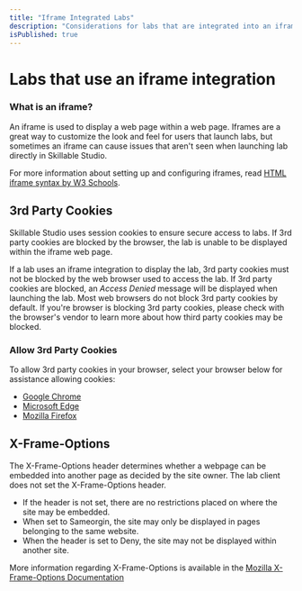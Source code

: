```yaml
---
title: "Iframe Integrated Labs"
description: "Considerations for labs that are integrated into an iframe."
isPublished: true
---
```


# Labs that use an iframe integration

### What is an iframe?
An iframe is used to display a web page within a web page. Iframes are a great way to customize the look and feel for users that launch labs, but sometimes an iframe can cause issues that aren't seen when launching lab directly in Skillable Studio. 

For more information about setting up and configuring iframes, read [HTML iframe syntax by W3 Schools](https://www.w3schools.com/html/html_iframe.asp).

## 3rd Party Cookies 

Skillable Studio uses session cookies to ensure secure access to labs. If 3rd party cookies are blocked by the browser, the lab is unable to be displayed within the iframe web page. 

If a lab uses an iframe integration to display the lab, 3rd party cookies must not be blocked by the web browser used to access the lab. If 3rd party cookies are blocked, an _Access Denied_ message will be displayed when launching the lab. Most web browsers do not block 3rd party cookies by default. If you're browser is blocking 3rd party cookies, please check with the browser's vendor to learn more about how third party cookies may be blocked.

### Allow 3rd Party Cookies 

To allow 3rd party cookies in your browser, select your browser below for assistance allowing cookies: 
 
- [Google Chrome](https://support.google.com/chrome/answer/95647?co=GENIE.Platform%3DDesktop&hl=en)
- [Microsoft Edge](https://support.microsoft.com/en-us/search?query=enable%20cookies%20in%20edge)    
- [Mozilla Firefox](https://support.mozilla.org/en-US/kb/disable-third-party-cookies)

## X-Frame-Options

The X-Frame-Options header determines whether a webpage can be embedded into another page as decided by the site owner. The lab client does not set the X-Frame-Options header. 

- If the header is not set, there are no restrictions placed on where the site may be embedded.
- When set to Sameorgin, the site may only be displayed in pages belonging to the same website.
- When the header is set to Deny, the site may not be displayed within another site. 

More information regarding X-Frame-Options is available in the [Mozilla X-Frame-Options Documentation](https://developer.mozilla.org/en-US/docs/Web/HTTP/Headers/X-Frame-Options)